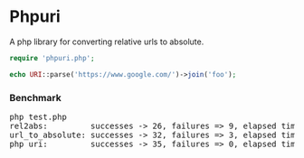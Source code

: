 Phpuri
=========

A php library for converting relative urls to absolute.

```php
require 'phpuri.php';

echo URI::parse('https://www.google.com/')->join('foo');
```

### Benchmark
<pre>
php test.php
rel2abs:         successes -> 26, failures => 9, elapsed time: 0.001301
url_to_absolute: successes -> 32, failures => 3, elapsed time: 0.0029089999999999
php_uri:         successes -> 35, failures => 0, elapsed time: 0.002402
</pre>